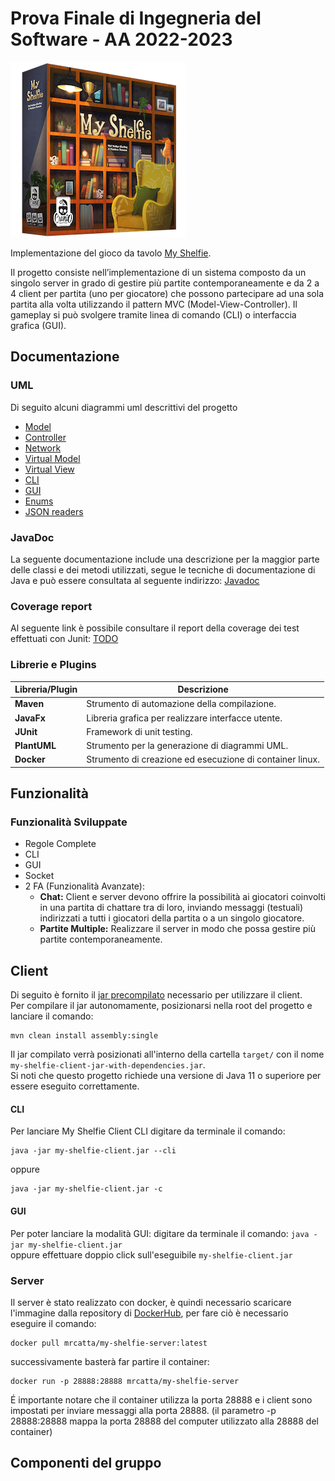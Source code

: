 # Prova Finale di Ingegneria del Software - AA 2022-2023

![alt text](src/main/resources/it/polimi/ingsw/View/GUI/17_MyShelfie_BGA/Publisher_material/Box%20noshadow%20280x280.png)

Implementazione del gioco da tavolo [My Shelfie](http://www.craniocreations.it/prodotto/my-shelfie/).

Il progetto consiste nell’implementazione di un sistema composto da un singolo server in grado di gestire più partite contemporaneamente e da 2 a 4 client per partita (uno per giocatore) che possono
partecipare ad una sola partita alla volta utilizzando il pattern MVC (Model-View-Controller). Il gameplay si può svolgere tramite linea di comando (CLI) o interfaccia grafica (GUI).

## Documentazione

### UML

Di seguito alcuni diagrammi uml descrittivi del progetto

- [Model](https://github.com/SigCatta/prog-ingsw-The_Compiler_Coalition/blob/main/deliveries/UML/model.jpg)
- [Controller](https://github.com/SigCatta/prog-ingsw-The_Compiler_Coalition/blob/main/deliveries/UML/controller.jpg)
- [Network](https://github.com/SigCatta/prog-ingsw-The_Compiler_Coalition/blob/main/deliveries/UML/network.jpg)
- [Virtual Model](https://github.com/SigCatta/prog-ingsw-The_Compiler_Coalition/blob/main/deliveries/UML/virtual_model.jpg)
- [Virtual View](https://github.com/SigCatta/prog-ingsw-The_Compiler_Coalition/blob/main/deliveries/UML/virtual_view.jpg)
- [CLI](https://github.com/SigCatta/prog-ingsw-The_Compiler_Coalition/blob/main/deliveries/UML/cli.jpg)
- [GUI](https://github.com/SigCatta/prog-ingsw-The_Compiler_Coalition/blob/main/deliveries/UML/gui.jpg)
- [Enums](https://github.com/SigCatta/prog-ingsw-The_Compiler_Coalition/blob/main/deliveries/UML/enum.jpg)
- [JSON readers](https://github.com/SigCatta/prog-ingsw-The_Compiler_Coalition/blob/main/deliveries/UML/json_reader.jpg)

### JavaDoc

La seguente documentazione include una descrizione per la maggior parte delle classi e dei metodi utilizzati, segue le tecniche di documentazione di Java e può essere consultata al seguente
indirizzo: [Javadoc](https://sigcatta.github.io/prog-ingsw-The_Compiler_Coalition/)

### Coverage report

Al seguente link è possibile consultare il report della coverage dei test effettuati con Junit: [TODO](https://...)

### Librerie e Plugins

| Libreria/Plugin | Descrizione                                              |
|-----------------|----------------------------------------------------------|
| __Maven__       | Strumento di automazione della compilazione.             |
| __JavaFx__      | Libreria grafica per realizzare interfacce utente.       |
| __JUnit__       | Framework di unit testing.                               |
| __PlantUML__    | Strumento per la generazione di diagrammi UML.           |
| __Docker__      | Strumento di creazione ed esecuzione di container linux. |

## Funzionalità

### Funzionalità Sviluppate

- Regole Complete
- CLI
- GUI
- Socket
- 2 FA (Funzionalità Avanzate):
    - __Chat:__ Client e server devono offrire la possibilità ai giocatori coinvolti in una partita di chattare tra di loro, inviando messaggi (testuali) indirizzati a tutti i giocatori della partita
      o a un singolo giocatore.
    - __Partite Multiple:__ Realizzare il server in modo che possa gestire più partite contemporaneamente.

## Client

Di seguito è fornito il [jar precompilato](https://github.com/SigCatta/prog-ingsw-The_Compiler_Coalition/blob/main/deliveries/my-shelfie-client.jar) necessario per utilizzare il client. <br />
Per compilare il jar autonomamente, posizionarsi nella root del progetto e lanciare il comando:

```
mvn clean install assembly:single
```

Il jar compilato verrà posizionati all'interno della cartella ```target/``` con il nome ```my-shelfie-client-jar-with-dependencies.jar```. <br />
Si noti che questo progetto richiede una versione di Java 11 o superiore per essere eseguito correttamente.

#### CLI

Per lanciare My Shelfie Client CLI digitare da terminale il comando:

```
java -jar my-shelfie-client.jar --cli
```

oppure

```
java -jar my-shelfie-client.jar -c
```

#### GUI

Per poter lanciare la modalità GUI:
digitare da terminale il comando: ```java -jar my-shelfie-client.jar``` <br />
oppure
effettuare doppio click sull'eseguibile ```my-shelfie-client.jar```

### Server

Il server è stato realizzato con docker, è quindi necessario scaricare l'immagine dalla repository di [DockerHub](https://hub.docker.com/repository/docker/mrcatta/my-shelfie-server/general), per fare
ciò è necessario eseguire il comando:

```
docker pull mrcatta/my-shelfie-server:latest
```

successivamente basterà far partire il container:

```
docker run -p 28888:28888 mrcatta/my-shelfie-server 
```

É importante notare che il container utilizza la porta 28888 e i client sono impostati per inviare messaggi alla porta 28888. (il parametro -p 28888:28888 mappa la porta 28888 del computer utilizzato
alla 28888 del container)

## Componenti del gruppo
